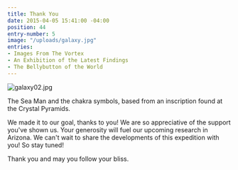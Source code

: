```yaml
---
title: Thank You
date: 2015-04-05 15:41:00 -04:00
position: 44
entry-number: 5
image: "/uploads/galaxy.jpg"
entries:
- Images From The Vortex
- An Exhibition of the Latest Findings
- The Bellybutton of the World
---
```


![galaxy02.jpg](/uploads/galaxy02.jpg)

The Sea Man and the chakra symbols, based from an inscription found at the Crystal Pyramids.

We made it to our goal, thanks to you! We are so appreciative of the support you've shown us. Your generosity will fuel our upcoming research in Arizona. We can't wait to share the developments of this expedition with you! So stay tuned!

Thank you and may you follow your bliss.